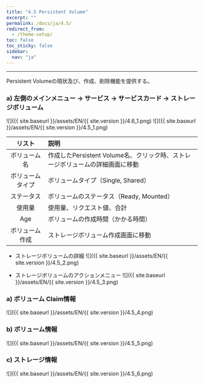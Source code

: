```yaml
---
title: "4.5 Persistent Volume"
excerpt: ""
permalink: /docs/ja/4.5/
redirect_from:
  - /theme-setup/
toc: false
toc_sticky: false
sidebar:
  nav: "ja"
---
```


---
Persistent Volumeの現状及び、作成、削除機能を提供する。

### a\) 左側のメインメニュー → サービス → サービスカード → ストレージボリューム
![]({{ site.baseurl }}/assets/EN/{{ site.version }}/4.6_1.png)
![]({{ site.baseurl }}/assets/EN/{{ site.version }}/4.5_1.png)

| **リスト** | **説明**                                    |
| :---: | :--- |
| ボリューム名  | 作成したPersistent Volume名、クリック時、ストレージボリュームの詳細画面に移動 |
| ボリュームタイプ  | ボリュームタイプ（Single, Shared）                     |
| ステータス   | ボリュームのステータス（Ready, Mounted）                    |
| 使用量  | 使用量、リクエスト値、合計                              |
|  Age   | ボリュームの作成時間（かかる時間）                               |
| ボリューム作成 | ストレージボリューム作成画面に移動 |

* ストレージボリュームの詳細
![]({{ site.baseurl }}/assets/EN/{{ site.version }}/4.5_2.png)

* ストレージボリュームのアクションメニュー
![]({{ site.baseurl }}/assets/EN/{{ site.version }}/4.5_3.png)

### a\) ボリューム Claim情報
![]({{ site.baseurl }}/assets/EN/{{ site.version }}/4.5_4.png)

### b\) ボリューム情報
![]({{ site.baseurl }}/assets/EN/{{ site.version }}/4.5_5.png)

### c\) ストレージ情報
![]({{ site.baseurl }}/assets/EN/{{ site.version }}/4.5_6.png)
